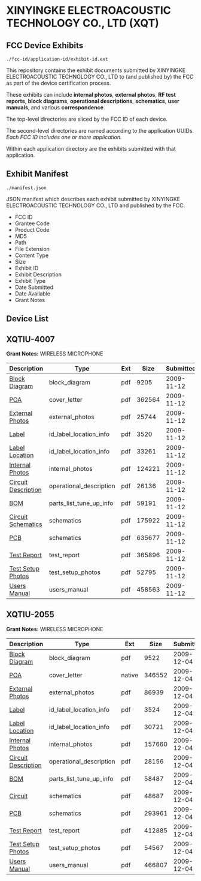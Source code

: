 # XINYINGKE ELECTROACOUSTIC TECHNOLOGY CO., LTD (XQT)
## FCC Device Exhibits

```
./fcc-id/application-id/exhibit-id.ext
```

This repository contains the exhibit documents submitted by XINYINGKE ELECTROACOUSTIC TECHNOLOGY CO., LTD to (and published by) the FCC as part of the device certification process.

These exhibits can include **internal photos**, **external photos**, **RF test reports**, **block diagrams**, **operational descriptions**, **schematics**, **user manuals**, and various **correspondence**.

The top-level directories are sliced by the FCC ID of each device.

The second-level directories are named according to the application UUIDs. *Each FCC ID includes one or more application.*

Within each application directory are the exhibits submitted with that application. 

## Exhibit Manifest

```
./manifest.json
```

JSON manifest which describes each exhibit submitted by XINYINGKE ELECTROACOUSTIC TECHNOLOGY CO., LTD and published by the FCC.

- FCC ID
- Grantee Code
- Product Code
- MD5
- Path
- File Extension
- Content Type
- Size
- Exhibit ID
- Exhibit Description
- Exhibit Type
- Date Submitted
- Date Available
- Grant Notes

## Device List
## XQTIU-4007
**Grant Notes:** WIRELESS MICROPHONE

| Description | Type | Ext | Size | Submitted | Available |
| ----------- | ---- | --- | ---- | --------- | --------- |
| [Block Diagram](XQTIU-4007/ae83ab09337d28d042e659f50d57e53d/1198597.pdf) | block_diagram | pdf | 9205 | 2009-11-12 | 2009-11-12 |
| [POA](XQTIU-4007/ae83ab09337d28d042e659f50d57e53d/1198607.pdf) | cover_letter | pdf | 362564 | 2009-11-12 | 2009-11-12 |
| [External Photos](XQTIU-4007/ae83ab09337d28d042e659f50d57e53d/1198601.pdf) | external_photos | pdf | 25744 | 2009-11-12 | 2009-11-12 |
| [Label](XQTIU-4007/ae83ab09337d28d042e659f50d57e53d/1198603.pdf) | id_label_location_info | pdf | 3520 | 2009-11-12 | 2009-11-12 |
| [Label Location](XQTIU-4007/ae83ab09337d28d042e659f50d57e53d/1198604.pdf) | id_label_location_info | pdf | 33261 | 2009-11-12 | 2009-11-12 |
| [Internal Photos](XQTIU-4007/ae83ab09337d28d042e659f50d57e53d/1198602.pdf) | internal_photos | pdf | 124221 | 2009-11-12 | 2009-11-12 |
| [Circuit Description](XQTIU-4007/ae83ab09337d28d042e659f50d57e53d/1198599.pdf) | operational_description | pdf | 26136 | 2009-11-12 | 2009-11-12 |
| [BOM](XQTIU-4007/ae83ab09337d28d042e659f50d57e53d/1198598.pdf) | parts_list_tune_up_info | pdf | 59191 | 2009-11-12 | 2009-11-12 |
| [Circuit Schematics](XQTIU-4007/ae83ab09337d28d042e659f50d57e53d/1198600.pdf) | schematics | pdf | 175922 | 2009-11-12 | 2009-11-12 |
| [PCB](XQTIU-4007/ae83ab09337d28d042e659f50d57e53d/1198606.pdf) | schematics | pdf | 635677 | 2009-11-12 | 2009-11-12 |
| [Test Report](XQTIU-4007/ae83ab09337d28d042e659f50d57e53d/1198609.pdf) | test_report | pdf | 365896 | 2009-11-12 | 2009-11-12 |
| [Test Setup Photos](XQTIU-4007/ae83ab09337d28d042e659f50d57e53d/1198608.pdf) | test_setup_photos | pdf | 52795 | 2009-11-12 | 2009-11-12 |
| [Users Manual](XQTIU-4007/ae83ab09337d28d042e659f50d57e53d/1198605.pdf) | users_manual | pdf | 458563 | 2009-11-12 | 2009-11-12 |
## XQTIU-2055
**Grant Notes:** WIRELESS MICROPHONE

| Description | Type | Ext | Size | Submitted | Available |
| ----------- | ---- | --- | ---- | --------- | --------- |
| [Block Diagram](XQTIU-2055/d0945dfb78ad71c47a1d6514031ab10c/1209114.pdf) | block_diagram | pdf | 9522 | 2009-12-04 | 2009-12-04 |
| [POA](XQTIU-2055/d0945dfb78ad71c47a1d6514031ab10c/1209126.native) | cover_letter | native | 346552 | 2009-12-04 | 2009-12-04 |
| [External Photos](XQTIU-2055/d0945dfb78ad71c47a1d6514031ab10c/1209118.pdf) | external_photos | pdf | 86939 | 2009-12-04 | 2009-12-04 |
| [Label](XQTIU-2055/d0945dfb78ad71c47a1d6514031ab10c/1209120.pdf) | id_label_location_info | pdf | 3524 | 2009-12-04 | 2009-12-04 |
| [Label Location](XQTIU-2055/d0945dfb78ad71c47a1d6514031ab10c/1209121.pdf) | id_label_location_info | pdf | 30721 | 2009-12-04 | 2009-12-04 |
| [Internal Photos](XQTIU-2055/d0945dfb78ad71c47a1d6514031ab10c/1209119.pdf) | internal_photos | pdf | 157660 | 2009-12-04 | 2009-12-04 |
| [Circuit Description](XQTIU-2055/d0945dfb78ad71c47a1d6514031ab10c/1209116.pdf) | operational_description | pdf | 28156 | 2009-12-04 | 2009-12-04 |
| [BOM](XQTIU-2055/d0945dfb78ad71c47a1d6514031ab10c/1209115.pdf) | parts_list_tune_up_info | pdf | 58487 | 2009-12-04 | 2009-12-04 |
| [Circuit](XQTIU-2055/d0945dfb78ad71c47a1d6514031ab10c/1209117.pdf) | schematics | pdf | 48687 | 2009-12-04 | 2009-12-04 |
| [PCB](XQTIU-2055/d0945dfb78ad71c47a1d6514031ab10c/1209123.pdf) | schematics | pdf | 293961 | 2009-12-04 | 2009-12-04 |
| [Test Report](XQTIU-2055/d0945dfb78ad71c47a1d6514031ab10c/1209125.pdf) | test_report | pdf | 412885 | 2009-12-04 | 2009-12-04 |
| [Test Setup Photos](XQTIU-2055/d0945dfb78ad71c47a1d6514031ab10c/1209124.pdf) | test_setup_photos | pdf | 54567 | 2009-12-04 | 2009-12-04 |
| [Users Manual](XQTIU-2055/d0945dfb78ad71c47a1d6514031ab10c/1209122.pdf) | users_manual | pdf | 466807 | 2009-12-04 | 2009-12-04 |
